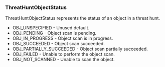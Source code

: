 ### ThreatHuntObjectStatus
ThreatHuntObjectStatus represents the status of an object in a threat
hunt.

- OBJ_UNSPECIFIED - Unused default.
- OBJ_PENDING - Object scan is pending.
- OBJ_IN_PROGRESS - Object scan is in progress.
- OBJ_SUCCEEDED - Object scan succeeded.
- OBJ_PARTIALLY_SUCCEEDED - Object scan partially succeeded.
- OBJ_FAILED - Unable to perform the object scan.
- OBJ_NOT_SCANNED - Unable to scan the object.
